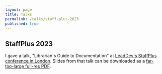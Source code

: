 ```yaml
---
layout: page
title: Talks
permalink: /talks/staff-plus-2023
published: true
---
```


## StaffPlus 2023

I gave a talk, "Librarian's Guide to Documentation" at <a href="https://leaddev.com/staffplus-london-2023/video/librarians-guide-documentation?btr=7bbc21791bd80efc0c2a7fbd425c41be">LeadDev's StaffPlus conference in London</a>. Slides from that talk can be downloaded as a <a href="https://krt-images.s3.eu-west-2.amazonaws.com/ktierney-librarian-tips-brighton-ruby.pdf">far-too-large full-res PDF</a>.
